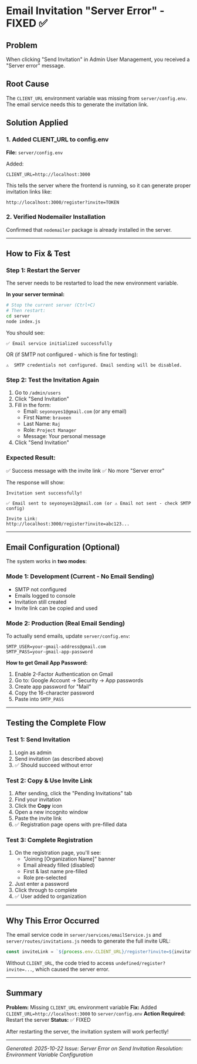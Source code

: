 # Email Invitation "Server Error" - FIXED ✅

## Problem
When clicking "Send Invitation" in Admin User Management, you received a "Server error" message.

## Root Cause
The `CLIENT_URL` environment variable was missing from `server/config.env`. The email service needs this to generate the invitation link.

## Solution Applied

### 1. Added CLIENT_URL to config.env
**File:** `server/config.env`

Added:
```env
CLIENT_URL=http://localhost:3000
```

This tells the server where the frontend is running, so it can generate proper invitation links like:
```
http://localhost:3000/register?invite=TOKEN
```

### 2. Verified Nodemailer Installation
Confirmed that `nodemailer` package is already installed in the server.

---

## How to Fix & Test

### Step 1: Restart the Server
The server needs to be restarted to load the new environment variable.

**In your server terminal:**
```bash
# Stop the current server (Ctrl+C)
# Then restart:
cd server
node index.js
```

You should see:
```
✅ Email service initialized successfully
```

OR (if SMTP not configured - which is fine for testing):
```
⚠️  SMTP credentials not configured. Email sending will be disabled.
```

### Step 2: Test the Invitation Again
1. Go to `/admin/users`
2. Click "Send Invitation"
3. Fill in the form:
   - Email: `seyonoyes1@gmail.com` (or any email)
   - First Name: `braveen`
   - Last Name: `Raj`
   - Role: `Project Manager`
   - Message: Your personal message
4. Click "Send Invitation"

### Expected Result:
✅ Success message with the invite link
✅ No more "Server error"

The response will show:
```
Invitation sent successfully!

✅ Email sent to seyonoyes1@gmail.com (or ⚠️ Email not sent - check SMTP config)

Invite Link:
http://localhost:3000/register?invite=abc123...
```

---

## Email Configuration (Optional)

The system works in **two modes**:

### Mode 1: Development (Current - No Email Sending)
- SMTP not configured
- Emails logged to console
- Invitation still created
- Invite link can be copied and used

### Mode 2: Production (Real Email Sending)
To actually send emails, update `server/config.env`:

```env
SMTP_USER=your-gmail-address@gmail.com
SMTP_PASS=your-gmail-app-password
```

**How to get Gmail App Password:**
1. Enable 2-Factor Authentication on Gmail
2. Go to: Google Account → Security → App passwords
3. Create app password for "Mail"
4. Copy the 16-character password
5. Paste into `SMTP_PASS`

---

## Testing the Complete Flow

### Test 1: Send Invitation
1. Login as admin
2. Send invitation (as described above)
3. ✅ Should succeed without error

### Test 2: Copy & Use Invite Link
1. After sending, click the "Pending Invitations" tab
2. Find your invitation
3. Click the **Copy** icon
4. Open a new incognito window
5. Paste the invite link
6. ✅ Registration page opens with pre-filled data

### Test 3: Complete Registration
1. On the registration page, you'll see:
   - "Joining [Organization Name]" banner
   - Email already filled (disabled)
   - First & last name pre-filled
   - Role pre-selected
2. Just enter a password
3. Click through to complete
4. ✅ User added to organization

---

## Why This Error Occurred

The email service code in `server/services/emailService.js` and `server/routes/invitations.js` needs to generate the full invite URL:

```javascript
const inviteLink = `${process.env.CLIENT_URL}/register?invite=${invitation.token}`;
```

Without `CLIENT_URL`, the code tried to access `undefined/register?invite=...`, which caused the server error.

---

## Summary

**Problem:** Missing `CLIENT_URL` environment variable
**Fix:** Added `CLIENT_URL=http://localhost:3000` to `server/config.env`
**Action Required:** Restart the server
**Status:** ✅ FIXED

After restarting the server, the invitation system will work perfectly!

---

*Generated: 2025-10-22*
*Issue: Server Error on Send Invitation*
*Resolution: Environment Variable Configuration*

